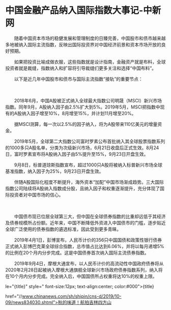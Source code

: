 # 中国金融产品纳入国际指数大事记-中新网

　　随着中国资本市场的稳健发展和管理制度的日臻完善，中国股市和债市越来越多地被纳入国际主流指数，反映出国际投资界对中国经济前景和资本市场开放的良好预期。

　　如果把投资比喻成做衣服，这些指数就是设计指南，金融资产就是布料，全球投资者就是裁缝，指数纳入和扩容将引导裁缝们更多关注和选择“中国布料”。

　　以下是近几年中国股市和债市与国际主流指数“接轨”的重要节点：

　　

　　2018年6月，中国A股被正式纳入全球最大指数公司明晟（MSCI）新兴市场指数。同年9月，A股纳入因子由2.5%扩大到5%。2019年5月，MSCI把指数中现有的A股纳入因子增至10%，8月增至15%，并计划11月增至20%。

　　据MSCI测算，每一次以2.5%的因子纳入，将为A股带来110亿美元的增量资金。

　　2019年5月，全球第二大指数公司富时罗素公布首批纳入其全球股票指数系列的1000多只A股名单，分类为次级新兴市场，6月21日收盘后正式生效。8月24日，富时罗素宣布将A股纳入因子由5%提升至15%，9月23日开盘生效。

　　9月8日，标普道琼斯指数宣布，超过1000只A股将被纳入标普新兴市场全球基准指数，纳入因子为25%，9月23日开盘生效。

　　伴随A股国际化程度不断提升，海外资本“加配”中国市场渐成趋势。三大国际指数公司陆续将A股纳入指数成分股，且纳入因子和权重逐渐提升，充分体现了国际投资者对中国市场的信心。

　　

　　中国债市现已位居全球第三大，但中国在全球债券指数的比重却远低于其经济及债券规模所占份额。近年来，中国不断降低外资进入中国债市的门槛，逐步贴近全球广泛使用的债券指数的遴选标准，因此受到更多青睐。

　　2019年4月1日，彭博宣布，人民币计价的356只中国国债和政策性银行债券正式纳入彭博巴克莱全球综合指数，总市值占比达到6.06%，并将以每月递增5%的比例在20个月内分步完成。这是中国债券首次纳入国际主流债券指数。

　　2019年9月4日，摩根大通宣布，以人民币计价的高流动性中国政府债券将从2020年2月28日起被纳入摩根大通旗舰全球新兴市场政府债券指数系列，纳入将在10个月内分步完成。完全纳入后，中国国债所占权重将达10%的权重上限。

le="{title}" style=" font-size:12px; text-align:center; color:#000">{title}

href="//www.chinanews.com/sh/shipin/cns-d/2019/10-09/news834030.shtml">秋的味道！航拍吉林四方山
